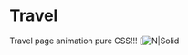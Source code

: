 # Travel
Travel page animation pure CSS!!!
[![N|Solid](https://user-images.githubusercontent.com/124524999/226584783-92a27544-8407-4801-822a-5a4d8381dc54.png)

